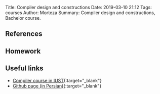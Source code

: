 Title: Compiler design and constructions
Date: 2019-03-10 21:12
Tags: courses
Author: Morteza
Summary: Compiler design and constructions, Bachelor course.


## References


## Homework


## Useful links
* [Compiler course in IUST](http://parsa.iust.ac.ir/courses/compilers/){:target="_blank"}
* [Github page (in Persian)](https://compileriust.github.io/){:target="_blank"}
